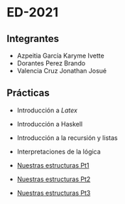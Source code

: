 # ED-2021
## Integrantes
- Azpeitia García Karyme Ivette
- Dorantes Perez Brando 
- Valencia Cruz Jonathan Josué

## Prácticas

- Introducción a *Latex*
- Introducción a Haskell
- Introducción a la recursión y listas
- Interpretaciones de la lógica

- [Nuestras estructuras Pt1](https://github.com/Kary-AG/ED-2021/tree/main/P05) 

- [Nuestras estructuras Pt2](https://github.com/Kary-AG/ED-2021/tree/main/P06)

- [Nuestras estructuras Pt3](https://github.com/Kary-AG/ED-2021/tree/main/P07)
